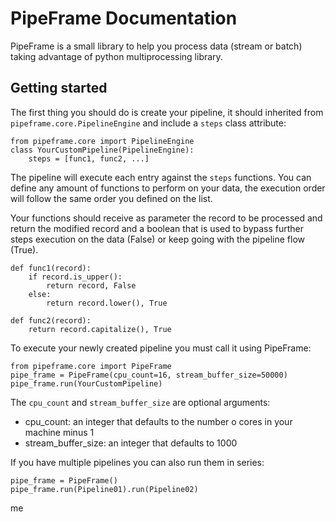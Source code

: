 # PipeFrame Documentation

PipeFrame is a small library to help you process data (stream or batch) taking advantage of python multiprocessing library.


## Getting started

The first thing you should do is create your pipeline, it should inherited from `pipeframe.core.PipelineEngine`
and include a `steps` class attribute:

```
from pipeframe.core import PipelineEngine
class YourCustomPipeline(PipelineEngine):
    steps = [func1, func2, ...]
```

The pipeline will execute each entry against the `steps` functions. You can 
define any amount of functions to perform on your data, the execution order
will follow the same order you defined on the list.

Your functions should receive as parameter the record to be processed and return
the modified record and a boolean that is used to bypass further steps execution
on the data (False) or keep going with the pipeline flow (True).

```
def func1(record):
    if record.is_upper():
        return record, False
    else:
        return record.lower(), True 
    
def func2(record):
    return record.capitalize(), True 
```

To execute your newly created pipeline you must call it using PipeFrame:

```
from pipeframe.core import PipeFrame
pipe_frame = PipeFrame(cpu_count=16, stream_buffer_size=50000)
pipe_frame.run(YourCustomPipeline)
```

The `cpu_count` and `stream_buffer_size` are optional arguments:

 - cpu_count: an integer that defaults to the number o cores in your machine minus 1
 - stream_buffer_size: an integer that defaults to 1000
 
If you have multiple pipelines you can also run them in series:

```
pipe_frame = PipeFrame()
pipe_frame.run(Pipeline01).run(Pipeline02)
```


  

me
